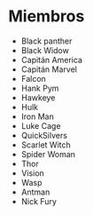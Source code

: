 # Miembros

* Black panther
* Black Widow
* Capitán America
* Capitán Marvel
* Falcon
* Hank Pym
* Hawkeye
* Hulk
* Iron Man
* Luke Cage
* QuickSilvers
* Scarlet Witch
* Spider Woman
* Thor
* Vision
* Wasp
* Antman
* Nick Fury
